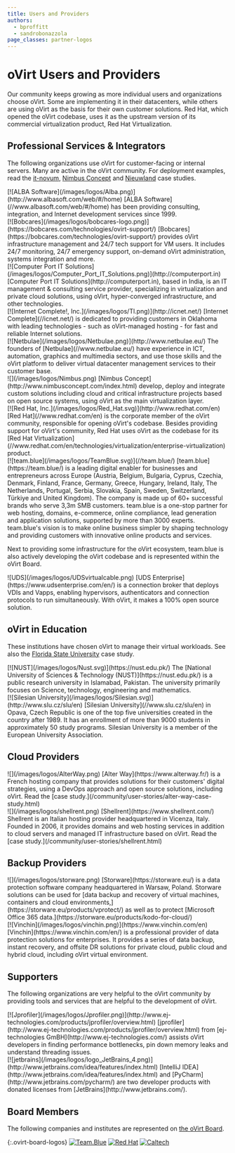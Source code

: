 ```yaml
---
title: Users and Providers
authors:
  - bproffitt
  - sandrobonazzola
page_classes: partner-logos
---
```


<!-- TODO: Content review -->

# oVirt Users and Providers

Our community keeps growing as more individual users and organizations choose oVirt. Some are implementing it in their datacenters, while others are using oVirt as the basis for their own customer solutions. Red Hat, which opened the oVirt codebase, uses it as the upstream version of its commercial virtualization product, Red Hat Virtualization.

## Professional Services & Integrators

The following organizations use oVirt for customer-facing or internal servers. Many are active in the oVirt community. For deployment examples, read the [it-novum](/community/user-stories/it-novum-case-study.html), [Nimbus Concept](/community/user-stories/nimbus-concept-case-study.html) and [Nieuwland](/community/user-stories/nieuwland-case-study.html) case studies.

<div class="case-studies">
<div class="case-study">
[![ALBA Software](/images/logos/Alba.png)](http://www.albasoft.com/web/#/home)
[ALBA Software](//www.albasoft.com/web/#/home) has been providing consulting, integration, and Internet development services since 1999.
</div>

<div class="case-study">
[![Bobcares](/images/logos/bobcares-logo.png)](https://bobcares.com/technologies/ovirt-support/)
[Bobcares](https://bobcares.com/technologies/ovirt-support/) provides oVirt infrastructure management and 24/7 tech support for VM users. It includes 24/7 monitoring, 24/7 emergency support, on-demand oVirt administration, systems integration and more.
</div>

<div class="case-study">
[![Computer Port IT Solutions](/images/logos/Computer_Port_IT_Solutions.png)](http://computerport.in)
[Computer Port IT Solutions](http://computerport.in), based in India, is an IT management & consulting service provider, specializing in virtualization and private cloud solutions, using oVirt, hyper-converged infrastructure, and other technologies.
</div>

<div class="case-study">
[![Internet Complete!, Inc.](/images/logos/Tl.png)](http://icnet.net/)
 [Internet Complete](//icnet.net/) is dedicated to providing customers in Oklahoma with leading technologies - such as oVirt-managed hosting - for fast and reliable Internet solutions.
</div>

<div class="case-study">
[![Netbulae](/images/logos/Netbulae.png)](http://www.netbulae.eu/)
The founders of [Netbulae](//www.netbulae.eu/) have experience in ICT, automation, graphics and multimedia sectors, and use those skills and the oVirt platform to deliver virtual datacenter management services to their customer base.
</div>

<div class="case-study">
![](/images/logos/Nimbus.png)
[Nimbus Concept](http://www.nimbusconcept.com/index.html) develop, deploy and integrate custom solutions including cloud and critical infrastructure projects based on open source systems, using oVirt as the main virtualization layer.
</div>

<div class="case-study">
[![Red Hat, Inc.](/images/logos/Red_Hat.svg)](http://www.redhat.com/en)
[Red Hat](//www.redhat.com/en) is the corporate member of the oVirt community, responsible for opening oVirt's codebase. Besides providing support for oVirt's community, Red Hat uses oVirt as the codebase for its [Red Hat Virtualization](//www.redhat.com/en/technologies/virtualization/enterprise-virtualization) product.
</div>


<div class="case-study">
[![team.blue](/images/logos/TeamBlue.svg)](//team.blue/)
[team.blue](https://team.blue/) is a leading digital enabler for businesses and entrepreneurs across Europe
(Austria, Belgium, Bulgaria, Cyprus, Czechia, Denmark, Finland, France, Germany, Greece, Hungary, Ireland, Italy, The Netherlands,
Portugal, Serbia, Slovakia, Spain, Sweden, Switzerland, Türkiye and United Kingdom). The company is made up of 60+ successful
brands who serve 3,3m SMB customers. team.blue is a one-stop partner for web hosting, domains, e-commerce, online compliance, lead
generation and application solutions, supported by more than 3000 experts. team.blue's vision is to make online business simpler by
shaping technology and providing customers with innovative online products and services.

Next to providing some infrastructure for the oVirt ecosystem, team.blue is also actively developing
the oVirt codebase and is represented within the oVirt Board.
</div>

<div class="case-study">
![UDS](/images/logos/UDSvirtualcable.png)
[UDS Enterprise](https://www.udsenterprise.com/en/) is a connection broker that deploys VDIs and Vapps, enabling hypervisors, authenticators and connection protocols to run simultaneously. With oVirt, it makes a 100% open source solution.
</div>

## oVirt in Education

These institutions have chosen oVirt to manage their virtual workloads. See also the [Florida State University](/community/user-stories/RCC-case-study.html) case study.

<div class="case-studies">
<div class="case-study">
[![NUST](/images/logos/Nust.svg)](https://nust.edu.pk/)
The [National University of Sciences & Technology (NUST)](https://nust.edu.pk/) is a public research university in Islamabad, Pakistan. The university primarily focuses on Science, technology, engineering and mathematics.
</div>

<div class="case-study">
[![Silesian University](/images/logos/Silesian.svg)](http://www.slu.cz/slu/en)
[Silesian University](//www.slu.cz/slu/en) in Opava, Czech Republic is one of the top five universities created in the country after 1989. It has an enrollment of more than 9000 students in approximately 50 study programs. Silesian University is a member of the European University Association.
</div>

## Cloud Providers

<div class="case-studies">
<div class="case-study">
![](/images/logos/AlterWay.png)
[Alter Way](https://www.alterway.fr/) is a French hosting company that provides solutions for their customers' digital strategies, using a DevOps approach and open source solutions, including oVirt. Read the [case study.](/community/user-stories/alter-way-case-study.html)
</div>
<div class="case-study">
![](/images/logos/shellrent.png)
[Shellrent](https://www.shellrent.com/) Shellrent is an Italian hosting provider headquartered in Vicenza, Italy. Founded in 2006, it provides domains and web hosting services in addition to cloud servers and managed IT infrastructure based on oVirt. Read the [case study.](/community/user-stories/shellrent.html)
</div>

## Backup Providers
<div class="case-studies">
<div class="case-study">
![](/images/logos/storware.png)
[Storware](https://storware.eu/) is a data protection software company headquartered in Warsaw, Poland. Storware solutions can be used for [data backup and recovery of virtual machines, containers and cloud environments,](https://storware.eu/products/vprotect/) as well as to protect [Microsoft Office 365 data.](https://storware.eu/products/kodo-for-cloud/)
</div>
<div class="case-study">
[![Vinchin](/images/logos/vinchin.png)](https://www.vinchin.com/en)
[Vinchin](https://www.vinchin.com/en/) is a professional provider of data protection solutions for enterprises. It provides a series of data backup, instant recovery, and offsite DR solutions for private cloud, public cloud and hybrid cloud, including oVirt virtual environment.
</div>

## Supporters

The following organizations are very helpful to the oVirt community by providing tools and services that are helpful to the development of oVirt.

<div class="case-studies">
<div class="case-study">
[![Jprofiler](/images/logos/Jprofiler.png)](http://www.ej-technologies.com/products/jprofiler/overview.html)
[jprofiler](http://www.ej-technologies.com/products/jprofiler/overview.html) from [ej-technologies GmBH](http://www.ej-technologies.com/) assists oVirt developers in finding performance bottlenecks, pin down memory leaks and understand threading issues.
</div>

<div class="case-study">
[![jetbrains](/images/logos/logo_JetBrains_4.png)](http://www.jetbrains.com/idea/features/index.html)
[IntelliJ IDEA](http://www.jetbrains.com/idea/features/index.html) and [PyCharm](http://www.jetbrains.com/pycharm/) are two developer products with donated licenses from [JetBrains](http://www.jetbrains.com/).
</div>

## Board Members

The following companies and institutes are represented on [the oVirt Board](/community/about/board.html).

{:.ovirt-board-logos}
[![Team.Blue](/images/logos/TeamBlue.svg)](//team.blue/)
[![Red Hat](/images/logos/Red_Hat.svg)](//redhat.com/)
[![Caltech](/images/logos/Caltech.svg)](//www.caltech.edu/)
